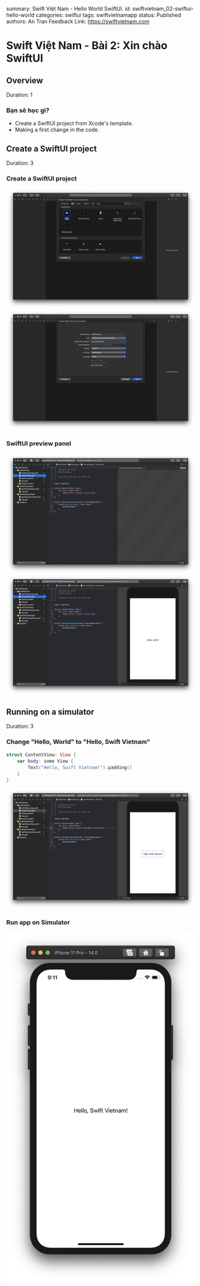 summary: Swift Việt Nam - Hello World SwiftUI.
id: swiftvietnam_02-swiftui-hello-world
categories: swiftui
tags: swiftvietnamapp
status: Published 
authors: An Tran
Feedback Link: https://swiftvietnam.com

# Swift Việt Nam - Bài 2: Xin chào SwiftUI
<!-- ------------------------ -->
## Overview 
Duration: 1

### Bạn sẽ học gì?
- Create a SwiftUI project from Xcode's template.
- Making a first change in the code.

<!-- ------------------------ -->
## Create a SwiftUI project
Duration: 3

### Create a SwiftUI project
![02_01_create_project](assets/02/02_01_create_project.png)
![02_02_create_project](assets/02/02_02_create_project.png)

### SwiftUI preview panel
![02_03_create_project](assets/02/02_03_create_project.png)
![02_04_preview](assets/02/02_04_preview.png)

<!-- ------------------------ -->
## Running on a simulator
Duration: 3

### Change "Hello, World" to "Hello, Swift Vietnam"

```swift
struct ContentView: View {
    var body: some View {
        Text("Hello, Swift Vietnam!").padding()
    }
}
```

![02_05_hello_swift_vietnam](assets/02/02_05_hello_swift_vietnam.png)

### Run app on Simulator
![02_06_simulator](assets/02/02_06_simulator.png)
